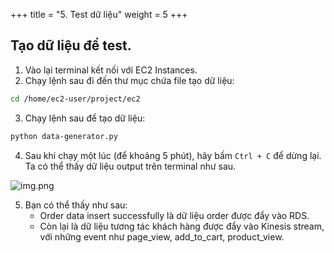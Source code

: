 +++
title = "5. Test dữ liệu"
weight = 5
+++

## Tạo dữ liệu để test.
1. Vào lại terminal kết nối với EC2 Instances.
2. Chạy lệnh sau đi đến thư mục chứa file tạo dữ liệu:
```bash
cd /home/ec2-user/project/ec2
```
3. Chạy lệnh sau để tạo dữ liệu:
```bash
python data-generator.py
```
4. Sau khi chạy một lúc (để khoảng 5 phút), hãy bấm `Ctrl + C` để dừng lại. Ta có thể thấy dữ liệu output trên terminal như sau.

![img.png](/images/test-connection/img_2.png)

5. Bạn có thể thấy như sau:
   - Order data insert successfully là dữ liệu order được đẩy vào RDS.
   - Còn lại là dữ liệu tương tác khách hàng được đẩy vào Kinesis stream, với những event như page_view, add_to_cart, product_view.
